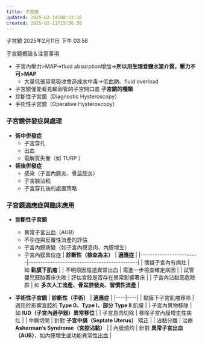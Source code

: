 ```yaml
---
title: 子宮鏡
updated: 2025-02-14T08:22:18
created: 2025-02-11T15:56:58
---
```


子宮鏡
2025年2月11日
下午 03:56

子宮鏡概論＆注意事項
- 子宮內壓力\>MAP→fluid absorption增加⇒**所以用生理食鹽水當介質，壓力不可\>MAP**
  - 大量低張容易吸收會造成水中毒→低血鈉、fluid overload
- 子宮鏡僅能看見輸卵管的子宮開口處
**子宮鏡的種類**
- 診斷性子宮鏡（Diagnostic Hysteroscopy）
- 手術性子宮鏡（Operative Hysteroscopy）
### 子宮鏡併發症與處理
- **術中併發症**
  - 子宮穿孔
  - 出血
  - 電解質失衡（如 TURP ）
- **術後併發症**
  - 感染（子宮內膜炎、骨盆腔炎）
  - 子宮腔沾粘
  - 子宮穿孔後的處置策略
### 子宮鏡適應症與臨床應用
- **診斷性子宮鏡**
  - 異常子宮出血（AUB）
  - 不孕症與反覆性流產的評估
  - 子宮內膜病變（如子宮內膜息肉、內膜增生）
  - 子宮內膜異位症
| **診斷性（檢查為主）** | **適應症**                                  |
|------------------------|---------------------------------------------|
| 懷疑子宮內有病灶       | 如 **黏膜下肌瘤**                           |
| 不明原因陰道異常出血   | 需進一步檢查確定病因                        |
| 試管嬰兒胚胎著床失敗   | 評估宮腔是否存在異常影響著床                |
| 子宮內沾黏高危險群     | 如 **多次人工流產、骨盆腔發炎、習慣性流產** |

- **手術性子宮鏡**
| **診斷性（手術）** | **適應症** |
|----|----|
| 黏膜下子宮肌瘤移除 | 適用於影響宮腔的 **Type 0、Type I、部分 Type II** 肌瘤 |
| 子宮內異物移除 | 如 **IUD（子宮內避孕器）異常移位** |
| 子宮息肉切除 | 移除子宮內膜增生性病灶 |
| 中膈切開 | 針對 **子宮中膈（Septate Uterus）** 矯正 |
| 沾黏分離 | 治療 **Asherman’s Syndrome（宮腔沾黏）** |
| 內膜燒灼 | 針對 **異常子宮出血（AUB）**，如內膜增生或功能異常性出血 |

